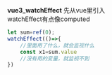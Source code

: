 **vue3_watchEffect**
先从vue里引入  
watchEffect有点像computed
```js
let sum=ref(0);
watchEffect(()=>{
    //里面用了什么，就会监视什么
    const x1=sum.value
    //没有用的变量，就监视不到
})
```